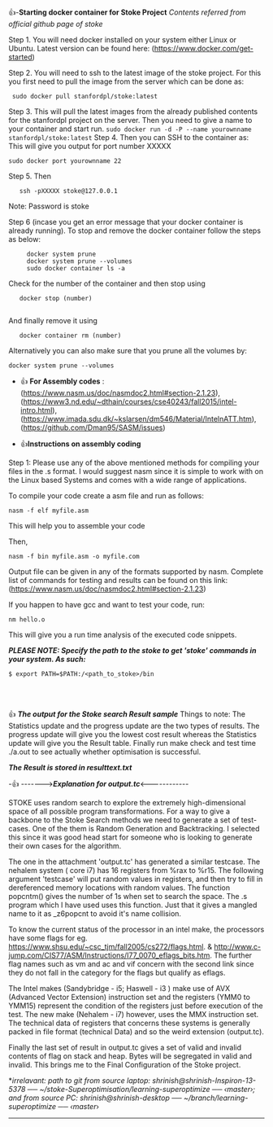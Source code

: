 :+1:-**Starting docker container for Stoke Project** 
*Contents referred from official github page of stoke*


Step 1. You will need docker installed on your system either Linux or Ubuntu. Latest version can be found here: (https://www.docker.com/get-started)

Step 2. You will need to ssh to the latest image of the stoke project. For this you first need to pull the image from the server which can be done as:
   ```
    sudo docker pull stanfordpl/stoke:latest
   ```
Step 3. This will pull the latest images from the already published contents for the stanfordpl project on the server. Then you need to give a name to your container and start run.
    ```
    sudo docker run -d -P --name yourownname stanfordpl/stoke:latest
    ```
Step 4. Then you can SSH to the container as: This will give you output for port number XXXXX
   
  ```
  sudo docker port yourownname 22
  ```
Step 5.  Then 
  ```
     ssh -pXXXXX stoke@127.0.0.1
  ```
  Note: Password is stoke
  
Step 6 (incase you get an error message that your docker container is already running). To stop and remove the docker container follow the steps as below:

```
     docker system prune
     docker system prune --volumes
     sudo docker container ls -a
```
Check for the number of the container and then stop using 

```
   docker stop (number)
   
```

And finally remove it using

``` 
   docker container rm (number)
```
Alternatively you can also make sure that you prune all the volumes by:

```
docker system prune --volumes

```

  
- :+1: **For Assembly codes** :(https://www.nasm.us/doc/nasmdoc2.html#section-2.1.23), 
                          (https://www3.nd.edu/~dthain/courses/cse40243/fall2015/intel-intro.html), 
                          (https://www.imada.sdu.dk/~kslarsen/dm546/Material/IntelnATT.htm),
                          (https://github.com/Dman95/SASM/issues)
   
  
-  :+1:**Instructions on assembly coding**
  
  Step 1: Please use any of the above mentioned methods for compiling your files in the .s format. I would suggest nasm since it is simple to work with on the Linux based Systems and comes with a wide range of applications. 
  
  To compile your code create a asm file and run as follows: 
  ```
  nasm -f elf myfile.asm
  
  ```
  This will help you to assemble your code
  
  Then, 
   
   ```
   nasm -f bin myfile.asm -o myfile.com
   
   ```
   Output file can be given in any of the formats supported by nasm. Complete list of commands for testing and results can be found on this link: 
   (https://www.nasm.us/doc/nasmdoc2.html#section-2.1.23)
   
   If you happen to have gcc and want to test your code, run:
   ```
   nm hello.o
   
   ```
   This will give you a run time analysis of the executed code snippets.
   
   ***PLEASE NOTE: Specify the path to the stoke to get 'stoke' commands in your system. As such:***
   
   ```
   $ export PATH=$PATH:/<path_to_stoke>/bin
   
   ```
<br>
</br>

 :+1:  ***The output for the Stoke search Result sample***
   Things to note: The Statistics update and the progress update are the two types of results. The progress update will give you the lowest cost result whereas the Statistics update will give you the Result table. Finally run make check and test time ./a.out to see actually whether optimisation is successful.
   
   
   ***The Result is stored in resulttext.txt***

 -:+1:  ------->**_Explanation for output.tc_**<------------
   
  STOKE uses random search to explore the extremely high-dimensional space of all possible program transformations. For a way to give a backbone to the Stoke Search methods we need to generate a set of test-cases. One of the them is Random Generation and Backtracking. I selected this since it was good head start for someone who is looking to generate their own cases for the algorithm.

The one in the attachment 'output.tc' has generated a similar testcase. The nehalem system ( core i7) has 16 registers from %rax to %r15. The following argument 'testcase' will put random values in registers, and then try to fill in dereferenced memory locations with random values. The function popcntm() gives the number of 1s when set to search the space. The .s program which I have used uses this function. Just that it gives a mangled name to it as _z6popcnt to avoid it's name collision. 

To know the current status of the processor in an intel make, the processors have some flags  for eg. https://www.shsu.edu/~csc_tjm/fall2005/cs272/flags.html. & http://www.c-jump.com/CIS77/ASM/Instructions/I77_0070_eflags_bits.htm. The further flag names such as vm and ac and vif concern with the second link since they do not fall in the category for the flags but qualify as eflags.

The Intel makes (Sandybridge - i5; Haswell - i3 ) make use of AVX (Advanced Vector Extension) instruction set and the registers (YMM0 to YMM15) represent the condition of the registers just before execution of the test. The new make (Nehalem - i7) however, uses the MMX instruction set. The technical data of registers that concerns these systems is generally packed in file format (technical Data) and so the weird extension (output.tc).

Finally the last set of result in output.tc gives a set of valid and invalid contents of flag on stack and heap. Bytes will be segregated in valid and invalid. This brings me to the Final Configuration of the Stoke project. 

 ***irrelavant: path to git from source laptop: shrinish@shrinish-Inspiron-13-5378 ── ~/stoke-Superoptimisation/learning-superoptimize ── ‹master*›; and from source PC: shrinish@shrinish-desktop ── ~/branch/learning-superoptimize ── ‹master*› 
 ***

